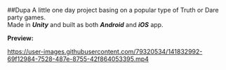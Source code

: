 ##Dupa
A little one day project basing on a popular type of Truth or Dare party games. <br/>
Made in ***Unity*** and built as both ***Android*** and ***iOS*** app.

**Preview:**

https://user-images.githubusercontent.com/79320534/141832992-69f12984-7528-487e-8755-42f864053395.mp4

